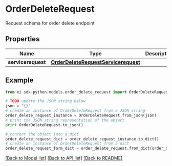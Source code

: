 # OrderDeleteRequest

Request schema for order delete endpoint

## Properties

Name | Type | Description | Notes
------------ | ------------- | ------------- | -------------
**servicerequest** | [**OrderDeleteRequestServicerequest**](OrderDeleteRequestServicerequest.md) |  | [optional] 

## Example

```python
from xi-sdk-python.models.order_delete_request import OrderDeleteRequest

# TODO update the JSON string below
json = "{}"
# create an instance of OrderDeleteRequest from a JSON string
order_delete_request_instance = OrderDeleteRequest.from_json(json)
# print the JSON string representation of the object
print OrderDeleteRequest.to_json()

# convert the object into a dict
order_delete_request_dict = order_delete_request_instance.to_dict()
# create an instance of OrderDeleteRequest from a dict
order_delete_request_form_dict = order_delete_request.from_dict(order_delete_request_dict)
```
[[Back to Model list]](../README.md#documentation-for-models) [[Back to API list]](../README.md#documentation-for-api-endpoints) [[Back to README]](../README.md)


